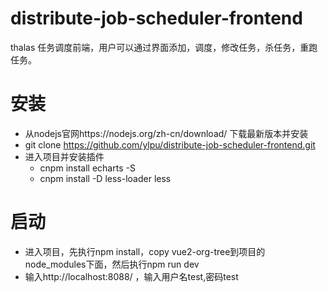 # distribute-job-scheduler-frontend
thalas 任务调度前端，用户可以通过界面添加，调度，修改任务，杀任务，重跑任务。
# 安装
   * 从nodejs官网https://nodejs.org/zh-cn/download/ 下载最新版本并安装
   * git clone https://github.com/ylpu/distribute-job-scheduler-frontend.git
   * 进入项目并安装插件
      * cnpm install echarts -S
      * cnpm install -D less-loader less
# 启动
   * 进入项目，先执行npm install，copy vue2-org-tree到项目的node_modules下面，然后执行npm run dev
   * 输入http://localhost:8088/ ，输入用户名test,密码test
